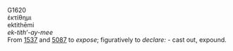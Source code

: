 <body>
  <p>G1620<br>  ἐκτίθημι  <br> ektithēmi  <br><i>ek-tith‘-ay-mee </i><br>From <a href="g1537.htm">1537</a> and <a href="g5087.htm">5087</a>  to <i>expose</i>; figuratively to <i>declare:</i> - cast out, expound.<br></p>
 </body>